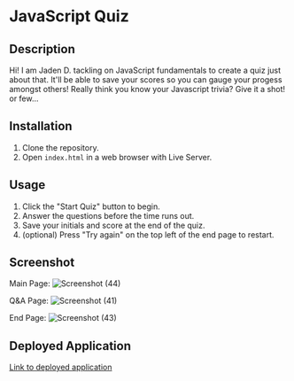 # JavaScript Quiz

## Description
Hi! I am Jaden D. tackling on JavaScript fundamentals to create a quiz just about that. It'll be able to save your scores so you can gauge your progess amongst others! Really think you know your Javascript trivia? Give it a shot! or few...

## Installation
1. Clone the repository.
2. Open `index.html` in a web browser with Live Server. 

## Usage
1. Click the "Start Quiz" button to begin.
2. Answer the questions before the time runs out.
3. Save your initials and score at the end of the quiz.
4. (optional) Press "Try again" on the top left of the end page to restart. 

## Screenshot
Main Page:
![Screenshot (44)](https://github.com/DuleskyJ/RealJavaQuiz/assets/153566037/3d3cfaba-b093-49f4-9f79-12026cfb051d)

Q&A Page:
![Screenshot (41)](https://github.com/DuleskyJ/RealJavaQuiz/assets/153566037/188690db-f561-455a-b2fb-9d815452f257)

End Page:
![Screenshot (43)](https://github.com/DuleskyJ/RealJavaQuiz/assets/153566037/9b79e0f5-6b63-4f3f-ab69-e3d16044968d)

## Deployed Application
[Link to deployed application](https://duleskyj.github.io/RealJavaQuiz/)
